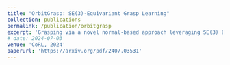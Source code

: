 ```yaml
---
title: "OrbitGrasp: SE(3)-Equivariant Grasp Learning"
collection: publications
permalink: /publication/orbitgrasp
excerpt: 'Grasping via a novel normal-based approach leveraging SE(3) Equivariance and Spherical Harmonics.'
# date: 2024-07-03
venue: 'CoRL, 2024'
paperurl: 'https://arxiv.org/pdf/2407.03531'
---
```

